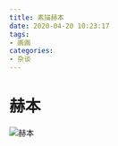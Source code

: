 ```yaml
---
title: 素描赫本
date: 2020-04-20 10:23:17
tags:
- 画画
categories:
- 杂谈
---
```

# 赫本
![赫本](https://s1.ax1x.com/2020/04/20/JMxfAA.md.jpg)